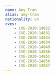 ```yaml
---
name: Amy Tran
alias: amy-tran
nationality: vn
cves:
    - CVE-2020-14822
    - CVE-2020-14831
    - CVE-2020-14833
    - CVE-2020-14834
    - CVE-2020-14849
    - CVE-2020-14850
    - CVE-2020-14851
    - CVE-2020-14856
    - CVE-2020-14857
---
```

